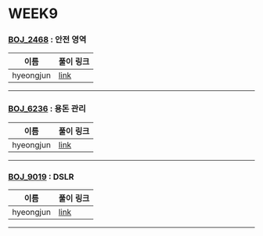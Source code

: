 # WEEK9

### [BOJ_2468](https://boj.kr/2468) : 안전 영역

|이름|풀이 링크|
|--|--|
|hyeongjun| [link](BOJ2468/hyeongjun.cpp)
---


### [BOJ_6236](https://boj.kr/6236) : 용돈 관리

|이름|풀이 링크|
|--|--|
|hyeongjun| [link](BOJ6236/hyeongjun.cpp)
---


### [BOJ_9019](https://boj.kr/9019) : DSLR

|이름|풀이 링크|
|--|--|
|hyeongjun| [link](BOJ9019/hyeongjun.cpp)
---
